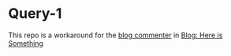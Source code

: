 # Query-1
This repo is a workaround for the [blog commenter](http://unmeshasreeveni.blogspot.in/2015/12/partitioning-data-using-hadoop.html?showComment=1451386394124#c874816792712384352) in 
[Blog: Here is Something](http://unmeshasreeveni.blogspot.in/2015/12/partitioning-data-using-hadoop.html)


